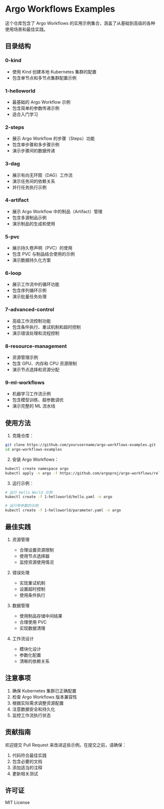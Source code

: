# Argo Workflows Examples

这个仓库包含了 Argo Workflows 的实用示例集合，涵盖了从基础到高级的各种使用场景和最佳实践。

## 目录结构

### 0-kind
- 使用 Kind 创建本地 Kubernetes 集群的配置
- 包含单节点和多节点集群配置示例

### 1-helloworld
- 最基础的 Argo Workflow 示例
- 包含简单的参数传递示例
- 适合入门学习

### 2-steps
- 展示 Argo Workflow 的步骤（Steps）功能
- 包含单步骤和多步骤示例
- 演示步骤间的数据传递

### 3-dag
- 展示有向无环图（DAG）工作流
- 演示任务间的依赖关系
- 并行任务执行示例

### 4-artifact
- 展示 Argo Workflow 中的制品（Artifact）管理
- 包含多源制品示例
- 演示制品的生成和使用

### 5-pvc
- 展示持久卷声明（PVC）的使用
- 包含 PVC 与制品结合使用的示例
- 演示数据持久化方案

### 6-loop
- 展示工作流中的循环功能
- 包含序列循环示例
- 演示批量任务处理

### 7-advanced-control
- 高级工作流控制功能
- 包含条件执行、重试机制和超时控制
- 演示错误处理和流程控制

### 8-resource-management
- 资源管理示例
- 包含 GPU、内存和 CPU 资源限制
- 演示节点选择和资源分配

### 9-ml-workflows
- 机器学习工作流示例
- 包含模型训练、超参数调优
- 演示完整的 ML 流水线

## 使用方法

1. 克隆仓库：
```bash
git clone https://github.com/yourusername/argo-workflows-examples.git
cd argo-workflows-examples
```

2. 安装 Argo Workflows：
```bash
kubectl create namespace argo
kubectl apply -n argo -f https://github.com/argoproj/argo-workflows/releases/download/v3.4.0/install.yaml
```

3. 运行示例：
```bash
# 运行 Hello World 示例
kubectl create -f 1-helloworld/hello.yaml -n argo

# 运行带参数的示例
kubectl create -f 1-helloworld/parameter.yaml -n argo
```

## 最佳实践

1. 资源管理
   - 合理设置资源限制
   - 使用节点选择器
   - 监控资源使用情况

2. 错误处理
   - 实现重试机制
   - 设置超时控制
   - 使用条件执行

3. 数据管理
   - 使用制品存储中间结果
   - 合理使用 PVC
   - 实现数据清理

4. 工作流设计
   - 模块化设计
   - 参数化配置
   - 清晰的依赖关系

## 注意事项

1. 确保 Kubernetes 集群已正确配置
2. 检查 Argo Workflows 版本兼容性
3. 根据实际需求调整资源配置
4. 注意数据安全和持久化
5. 监控工作流执行状态

## 贡献指南

欢迎提交 Pull Request 来改进这些示例。在提交之前，请确保：

1. 代码符合最佳实践
2. 包含必要的文档
3. 添加适当的注释
4. 更新相关测试

## 许可证

MIT License
